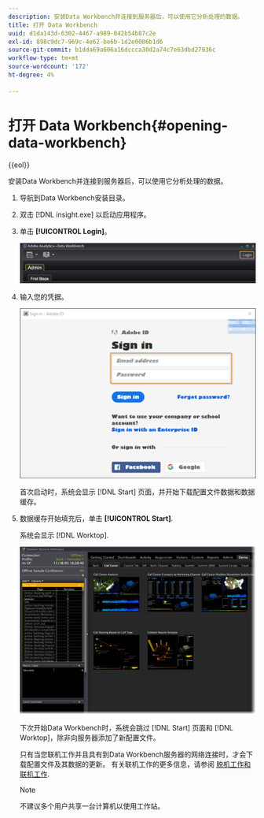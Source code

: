 ```yaml
---
description: 安装Data Workbench并连接到服务器后，可以使用它分析处理的数据。
title: 打开 Data Workbench
uuid: d1da143d-6302-4467-a989-842b54b87c2e
exl-id: 898c9dc7-969c-4e62-be6b-1d2e0086b1d6
source-git-commit: b1dda69a606a16dccca30d2a74c7e63dbd27936c
workflow-type: tm+mt
source-wordcount: '172'
ht-degree: 4%

---
```


# 打开 Data Workbench{#opening-data-workbench}

{{eol}}

安装Data Workbench并连接到服务器后，可以使用它分析处理的数据。

1. 导航到Data Workbench安装目录。
1. 双击 [!DNL insight.exe] 以启动应用程序。
1. 单击 **[!UICONTROL Login]**。

   ![](assets/dwb_login.png)

1. 输入您的凭据。

   ![](assets/dwb_signin.png)

   首次启动时，系统会显示 [!DNL Start] 页面，并开始下载配置文件数据和数据缓存。

1. 数据缓存开始填充后，单击 **[!UICONTROL Start]**.

   系统会显示 [!DNL Worktop].

   ![](assets/wtp_open.png)

   下次开始Data Workbench时，系统会跳过 [!DNL Start] 页面和 [!DNL Worktop]，除非向服务器添加了新配置文件。

   只有当您联机工作并且具有到Data Workbench服务器的网络连接时，才会下载配置文件及其数据的更新。 有关联机工作的更多信息，请参阅 [脱机工作和联机工作](../../home/c-get-started/c-off-on.md#concept-cef8758ede044b18b3558376c5eb9f54).

   >[!NOTE]
   >
   >不建议多个用户共享一台计算机以使用工作站。
